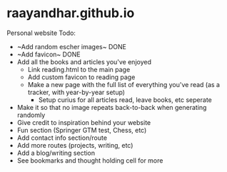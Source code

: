 # raayandhar.github.io
Personal website
Todo:
- ~Add random escher images~ DONE
- ~Add favicon~ DONE
- Add all the books and articles you've enjoyed
  - Link reading.html to the main page
  - Add custom favicon to reading page
  - Make a new page with the full list of everything you've read (as a tracker, with year-by-year setup)
    - Setup curius for all articles read, leave books, etc seperate
- Make it so that no image repeats back-to-back when generating randomly
- Give credit to inspiration behind your website
- Fun section (Springer GTM test, Chess, etc)
- Add contact info section/route
- Add more routes (projects, writing, etc)
- Add a blog/writing section
- See bookmarks and thought holding cell for more
